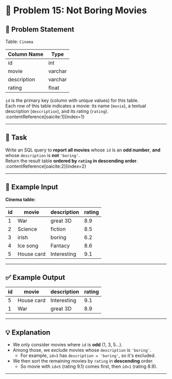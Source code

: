 # 🧩 Problem 15: Not Boring Movies

## 📝 Problem Statement

Table: `Cinema`

| Column Name  | Type     |
|--------------|----------|
| id           | int      |
| movie        | varchar  |
| description  | varchar  |
| rating       | float    |

`id` is the primary key (column with unique values) for this table.  
Each row of this table indicates a movie: its name (`movie`), a textual description (`description`), and its rating (`rating`). :contentReference[oaicite:1]{index=1}  

---

## 🎯 Task

Write an SQL query to **report all movies** whose `id` is an **odd number**, **and** whose `description` is **not** `'boring'`.  
Return the result table **ordered by `rating` in descending order**. :contentReference[oaicite:2]{index=2}  

---

## 🧮 Example Input

**Cinema table:**

| id  | movie      | description | rating |
|-----|------------|-------------|--------|
| 1   | War        | great 3D    | 8.9    |
| 2   | Science    | fiction     | 8.5    |
| 3   | irish      | boring      | 6.2    |
| 4   | Ice song   | Fantacy     | 8.6    |
| 5   | House card | Interesting | 9.1    |

---

## ✅ Example Output

| id  | movie      | description | rating |
|-----|------------|-------------|--------|
| 5   | House card | Interesting | 9.1    |
| 1   | War        | great 3D    | 8.9    |

---

## 💡 Explanation

- We only consider movies where `id` is **odd** (1, 3, 5…).  
- Among those, we exclude movies whose `description` is `'boring'`.  
  - For example, `id=3` has `description = 'boring'`, so it's excluded.  
- We then sort the remaining movies by `rating` in **descending** order.  
  - So movie with `id=5` (rating 9.1) comes first, then `id=1` (rating 8.9).  

---
